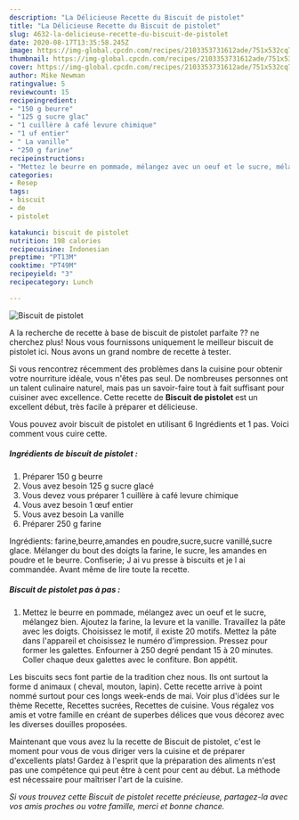 ```yaml
---
description: "La Délicieuse Recette du Biscuit de pistolet"
title: "La Délicieuse Recette du Biscuit de pistolet"
slug: 4632-la-delicieuse-recette-du-biscuit-de-pistolet
date: 2020-08-17T13:35:58.245Z
image: https://img-global.cpcdn.com/recipes/2103353731612ade/751x532cq70/biscuit-de-pistolet-photo-principale-de-la-recette.jpg
thumbnail: https://img-global.cpcdn.com/recipes/2103353731612ade/751x532cq70/biscuit-de-pistolet-photo-principale-de-la-recette.jpg
cover: https://img-global.cpcdn.com/recipes/2103353731612ade/751x532cq70/biscuit-de-pistolet-photo-principale-de-la-recette.jpg
author: Mike Newman
ratingvalue: 5
reviewcount: 15
recipeingredient:
- "150 g beurre"
- "125 g sucre glac"
- "1 cuillère à café levure chimique"
- "1 uf entier"
- " La vanille"
- "250 g farine"
recipeinstructions:
- "Mettez le beurre en pommade, mélangez avec un oeuf et le sucre, mélangez bien. Ajoutez la farine, la levure et la vanille. Travaillez la pâte avec les doigts. Choisissez le motif, il existe 20 motifs. Mettez la pâte dans l&#39;appareil et choisissez le numéro d&#39;impression. Pressez pour former les galettes. Enfourner à 250 degré pendant 15 à 20 minutes. Coller chaque deux galettes avec le confiture. Bon appétit."
categories:
- Resep
tags:
- biscuit
- de
- pistolet

katakunci: biscuit de pistolet 
nutrition: 198 calories
recipecuisine: Indonesian
preptime: "PT13M"
cooktime: "PT49M"
recipeyield: "3"
recipecategory: Lunch

---
```



![Biscuit de pistolet](https://img-global.cpcdn.com/recipes/2103353731612ade/751x532cq70/biscuit-de-pistolet-photo-principale-de-la-recette.jpg)

A la recherche de recette à base de biscuit de pistolet parfaite ?? ne cherchez plus! Nous vous fournissons uniquement le meilleur biscuit de pistolet ici. Nous avons un grand nombre de recette à tester.

Si vous rencontrez récemment des problèmes dans la cuisine pour obtenir votre nourriture idéale, vous n'êtes pas seul. De nombreuses personnes ont un talent culinaire naturel, mais pas un savoir-faire tout à fait suffisant pour cuisiner avec excellence. Cette recette de <strong> Biscuit de pistolet </strong> est un excellent début, très facile à préparer et délicieuse.

<!--inarticleads1-->

Vous pouvez avoir biscuit de pistolet en utilisant 6 Ingrédients et 1 pas. Voici comment vous cuire cette.

##### Ingrédients de biscuit de pistolet :

1. Préparer 150 g beurre
1. Vous avez besoin 125 g sucre glacé
1. Vous devez vous préparer 1 cuillère à café levure chimique
1. Vous avez besoin 1 œuf entier
1. Vous avez besoin  La vanille
1. Préparer 250 g farine


Ingrédients: farine,beurre,amandes en poudre,sucre,sucre vanillé,sucre glace. Mélanger du bout des doigts la farine, le sucre, les amandes en poudre et le beurre. Confiserie; J ai vu presse à biscuits et je l ai commandée. Avant même de lire toute la recette. 

<!--inarticleads2-->

##### Biscuit de pistolet pas à pas :

1. Mettez le beurre en pommade, mélangez avec un oeuf et le sucre, mélangez bien. Ajoutez la farine, la levure et la vanille. Travaillez la pâte avec les doigts. Choisissez le motif, il existe 20 motifs. Mettez la pâte dans l&#39;appareil et choisissez le numéro d&#39;impression. Pressez pour former les galettes. Enfourner à 250 degré pendant 15 à 20 minutes. Coller chaque deux galettes avec le confiture. Bon appétit.


Les biscuits secs font partie de la tradition chez nous. Ils ont surtout la forme d animaux ( cheval, mouton, lapin). Cette recette arrive à point nommé surtout pour ces longs week-ends de mai. Voir plus d&#39;idées sur le thème Recette, Recettes sucrées, Recettes de cuisine. Vous régalez vos amis et votre famille en créant de superbes délices que vous décorez avec les diverses douilles proposées. 

<!--inarticleads1-->

<p>
Maintenant que vous avez lu la recette de Biscuit de pistolet, c'est le moment pour vous de vous diriger vers la cuisine et de préparer d'excellents plats! Gardez à l'esprit que la préparation des aliments n'est pas une compétence qui peut être à cent pour cent au début. La méthode est nécessaire pour maîtriser l'art de la cuisine.
</p>

<p>
<i>Si vous trouvez cette Biscuit de pistolet recette précieuse, partagez-la avec vos amis proches ou votre famille, merci et bonne chance.</i>
</p>
